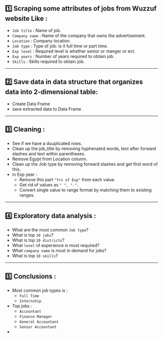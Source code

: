  ## 1️⃣ Scraping some attributes of jobs from Wuzzuf website Like :
   - `Job title` : Name of job.
   - `Company name` : Name of the company that owns the advertisement.
   - `Location` : Company location.
   - `Job type` : Type of job: is it full time or part time.
   - `Exp level` : Required level is whether senior or manger or ect.
   - `Exp years` : Number of years required to obtain job.
   - `Skills` : Skills required to obtain job.
_________________________________________________________________________________________

 ## 2️⃣ Save data in data structure that organizes data into 2-dimensional table:
  - Create Data Frame
  - save extracted data to Data Frame
_________________________________________________________________________________________
##  3️⃣ Cleaning : 
 - See if we have a duuplicated rows.
 - Clean up the job_title by removing hyphenated words, text after forward slashes and text within parentheses.
 - Remove Egypt from Location column.
 - Clean up the Job type by removing forward slashes and get first word of this.
 - in Exp year :
   - Remove this part `"Yrs of Exp"` from each value.
   - Get rid of values as `" ", "-".`
   - Convert single value to range format by matching them to existing ranges.
_________________________________________________________________________________________
 ##  4️⃣ Exploratory data analysis : 
  - What are the most common `Job type`?
  - What is top `10 jobs`?
  - What is top `10 districts`?
  - What `level` of experience is most required?
  -  What `company name` is most in demand for jobs?
  -  What is top `10 skills`?
_________________________________________________________________________________________
##  5️⃣ Conclusions :
 - Most common job types is :
   - `Full Time`
   - `Internship`
- Top jobs :
   - `Accountant`
   - `Finance Manager`
   - `General Accountant`
   - `Senior Accountant`
- 
